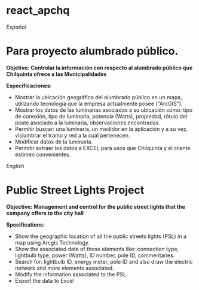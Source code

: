 # react_apchq

<i>Español</i>

<h1>Para proyecto alumbrado público.</h1>
<strong>Objetivo: Controlar la información con respecto al alumbrado público que Chilquinta ofrece a las Municipalidades</strong>

<b>Especificaciones:</b>

<ul>
    <li>Mostrar la ubicación geográfica del alumbrado público en un mapa, utilizando tecnología que la empresa actualmente posee ("ArcGIS").</li>
    <li>Mostrar los datos de las luminarias asociados a su ubicación como: tipo de conexión, tipo de luminaria, potencia (Watts), propiedad, rótulo del poste asociado a la luminaria, observaciones encontradas.</li>
    <li>Permitir buscar: una luminaria, un medidor en la aplicación y a su vez, vislumbrar el tramo y red a la cual pertenecen.</li>
    <li>Modificar datos de la luminaria.</li>
    <li>Permitir extraer los datos a EXCEL para usos que Chilquinta y el cliente estimen convenientes.</li>
</ul>

<i>English</i>

<h1>Public Street Lights Project</h1>
<strong>Objective: Management and control for the public street lights that the company offers to the city hall</strong>

<b>Specifications:</b>

<ul>
    <li>Show the geographic location of all the public streets lights (PSL) in a map using Arcgis Technology.</li>
    <li>Show the associated data of those elements like: connection type, lightbulb type, power (Watts), ID number, pole ID, commentaries.</li>
    <li>Search for: lightbulb ID, energy meter, pole ID and also draw the electric network and more elements associated.</li>
    <li>Modify the information associated to the PSL.</li>
    <li>Export the data to Excel </li>

</ul>
